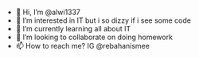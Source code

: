 - 👋 Hi, I’m @alwi1337
- 👀 I’m interested in IT but i so dizzy if i see some code
- 🌱 I’m currently learning all about IT
- 💞️ I’m looking to collaborate on doing homework
- 📫 How to reach me? IG @rebahanismee

<!---
alwi1337/alwi1337 is a ✨ special ✨ repository because its `README.md` (this file) appears on your GitHub profile.
You can click the Preview link to take a look at your changes.
--->
